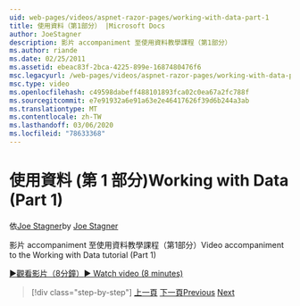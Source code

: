```yaml
---
uid: web-pages/videos/aspnet-razor-pages/working-with-data-part-1
title: 使用資料（第1部分） |Microsoft Docs
author: JoeStagner
description: 影片 accompaniment 至使用資料教學課程（第1部分）
ms.author: riande
ms.date: 02/25/2011
ms.assetid: ebeac83f-2bca-4225-899e-1687480476f6
msc.legacyurl: /web-pages/videos/aspnet-razor-pages/working-with-data-part-1
msc.type: video
ms.openlocfilehash: c49598dabeff488101893fca02c0ea67a2fc788f
ms.sourcegitcommit: e7e91932a6e91a63e2e46417626f39d6b244a3ab
ms.translationtype: MT
ms.contentlocale: zh-TW
ms.lasthandoff: 03/06/2020
ms.locfileid: "78633368"
---
```

# <a name="working-with-data-part-1"></a><span data-ttu-id="82f13-103">使用資料 (第 1 部分)</span><span class="sxs-lookup"><span data-stu-id="82f13-103">Working with Data (Part 1)</span></span>

<span data-ttu-id="82f13-104">依[Joe Stagner](https://github.com/JoeStagner)</span><span class="sxs-lookup"><span data-stu-id="82f13-104">by [Joe Stagner](https://github.com/JoeStagner)</span></span>

<span data-ttu-id="82f13-105">影片 accompaniment 至使用資料教學課程（第1部分）</span><span class="sxs-lookup"><span data-stu-id="82f13-105">Video accompaniment to the Working with Data tutorial (Part 1)</span></span>

<span data-ttu-id="82f13-106">[&#9654;觀看影片（8分鐘）](https://channel9.msdn.com/Blogs/ASP-NET-Site-Videos/working-with-data-(part-1))</span><span class="sxs-lookup"><span data-stu-id="82f13-106">[&#9654; Watch video (8 minutes)](https://channel9.msdn.com/Blogs/ASP-NET-Site-Videos/working-with-data-(part-1))</span></span>

> [!div class="step-by-step"]
> <span data-ttu-id="82f13-107">[上一頁](working-with-forms-part-2.md)
> [下一頁](working-with-data-part-2.md)</span><span class="sxs-lookup"><span data-stu-id="82f13-107">[Previous](working-with-forms-part-2.md)
[Next](working-with-data-part-2.md)</span></span>
